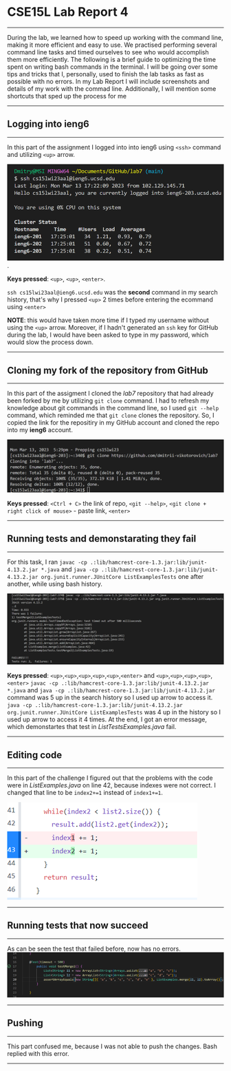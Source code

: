 # CSE15L Lab Report 4
***
During the lab, we learned how to speed up working with the command line, making it more efficient and easy to use. We practised performing several command line tasks and timed ourselves to see who would accomplish them more efficiently. The following is a brief guide to optimizing the time spent on writing bash commands in the terminal. I will be going over some tips and tricks that I, personally, used to finish the lab tasks as fast as possible with no errors. In my Lab Report I will include screenshots and details of my work with the commad line. Additionally, I will mention some shortcuts that sped up the process for me
***
## Logging into ieng6
***
In this part of the assignment I logged into into ieng6 using `<ssh>` command and utilizing `<up>` arrow.

![Image1](ssh.png).

**Keys pressed**: `<up>`, `<up>`, `<enter>`.

`ssh cs15lwi23aal@ieng6.ucsd.edu` was the **second** command in my search history, that's why I pressed `<up>` 2 times before entering the ecommand using `<enter>`

**NOTE**: this would have taken more time if I typed my username without using the `<up>` arrow. Moreover, if I hadn't generated an `ssh` key for GitHub during the lab, I would have been asked to type in my password, which would slow the process down. 
***
## Cloning my fork of the repository from GitHub
***
In this part of the assigment I cloned the *lab7* repository that had already been forked by me by utilizing `git clone` command. I had to refresh my knowledge about git commands in the command line, so I used `git --help` command, which reminded me that  `git clone` clones the repository. So, I copied the link for the repositiry in my GitHub account and cloned the repo into my **ieng6** account.

![Image2](gitClone.png)

**Keys pressed**: `<Ctrl + C>` the link of repo, `<git --help>`, `<git clone + right click of mouse>` - paste link, `<enter>`

***
## Running tests and demonstarating they fail
***
For this task, I ran `javac -cp .:lib/hamcrest-core-1.3.jar:lib/junit-4.13.2.jar *.java` and `java -cp .:lib/hamcrest-core-1.3.jar:lib/junit-4.13.2.jar org.junit.runner.JUnitCore ListExamplesTests` one after another, while using bash history.

![Image3](FirstTestFail.png)

**Keys pressed**: `<up>`,`<up>`,`<up>`,`<up>`,`<up>`,`<enter>` and `<up>`,`<up>`,`<up>`,`<up>`, `<enter>`
`javac -cp .:lib/hamcrest-core-1.3.jar:lib/junit-4.13.2.jar *.java` and `java -cp .:lib/hamcrest-core-1.3.jar:lib/junit-4.13.2.jar` command was 5 up in the search history so I used up arrow to access it. `java -cp .:lib/hamcrest-core-1.3.jar:lib/junit-4.13.2.jar org.junit.runner.JUnitCore ListExamplesTests` was 4 up in the history so I used up arrow to access it 4 times. At the end, I got an error message, which demonstartes that test in *ListTestsExamples.java* fail.

***
## Editing code
***
In this part of the challenge I figured out that the problems with the code were in *ListExamples.java* on line 42, because indexes were not correct. I changed that line to be `index2+=1` instead of `index1+=1`.

![Image4](editCode.png)

***
## Running tests that now succeed
***
As can be seen the test that failed before, now has no errors.
![Image1](testWork.png)
***
## Pushing
***
This part confused me, because I was not able to push the changes. Bash replied with this error.

***
